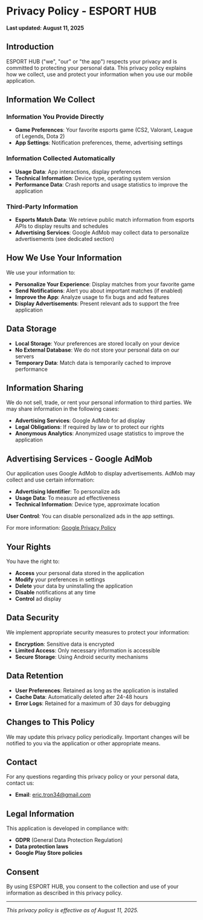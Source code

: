 # Privacy Policy - ESPORT HUB

**Last updated: August 11, 2025**

## Introduction

ESPORT HUB ("we", "our" or "the app") respects your privacy and is committed to protecting your personal data. This privacy policy explains how we collect, use and protect your information when you use our mobile application.

## Information We Collect

### Information You Provide Directly
- **Game Preferences**: Your favorite esports game (CS2, Valorant, League of Legends, Dota 2)
- **App Settings**: Notification preferences, theme, advertising settings

### Information Collected Automatically
- **Usage Data**: App interactions, display preferences
- **Technical Information**: Device type, operating system version
- **Performance Data**: Crash reports and usage statistics to improve the application

### Third-Party Information
- **Esports Match Data**: We retrieve public match information from esports APIs to display results and schedules
- **Advertising Services**: Google AdMob may collect data to personalize advertisements (see dedicated section)

## How We Use Your Information

We use your information to:
- **Personalize Your Experience**: Display matches from your favorite game
- **Send Notifications**: Alert you about important matches (if enabled)
- **Improve the App**: Analyze usage to fix bugs and add features
- **Display Advertisements**: Present relevant ads to support the free application

## Data Storage

- **Local Storage**: Your preferences are stored locally on your device
- **No External Database**: We do not store your personal data on our servers
- **Temporary Data**: Match data is temporarily cached to improve performance

## Information Sharing

We do not sell, trade, or rent your personal information to third parties. We may share information in the following cases:

- **Advertising Services**: Google AdMob for ad display
- **Legal Obligations**: If required by law or to protect our rights
- **Anonymous Analytics**: Anonymized usage statistics to improve the application

## Advertising Services - Google AdMob

Our application uses Google AdMob to display advertisements. AdMob may collect and use certain information:

- **Advertising Identifier**: To personalize ads
- **Usage Data**: To measure ad effectiveness
- **Technical Information**: Device type, approximate location

**User Control**: You can disable personalized ads in the app settings.

For more information: [Google Privacy Policy](https://policies.google.com/privacy)

## Your Rights

You have the right to:
- **Access** your personal data stored in the application
- **Modify** your preferences in settings
- **Delete** your data by uninstalling the application
- **Disable** notifications at any time
- **Control** ad display

## Data Security

We implement appropriate security measures to protect your information:
- **Encryption**: Sensitive data is encrypted
- **Limited Access**: Only necessary information is accessible
- **Secure Storage**: Using Android security mechanisms

## Data Retention

- **User Preferences**: Retained as long as the application is installed
- **Cache Data**: Automatically deleted after 24-48 hours
- **Error Logs**: Retained for a maximum of 30 days for debugging

## Changes to This Policy

We may update this privacy policy periodically. Important changes will be notified to you via the application or other appropriate means.

## Contact

For any questions regarding this privacy policy or your personal data, contact us:

- **Email**: eric.tron34@gmail.com

## Legal Information

This application is developed in compliance with:
- **GDPR** (General Data Protection Regulation)
- **Data protection laws**
- **Google Play Store policies**

## Consent

By using ESPORT HUB, you consent to the collection and use of your information as described in this privacy policy.

---

*This privacy policy is effective as of August 11, 2025.*
